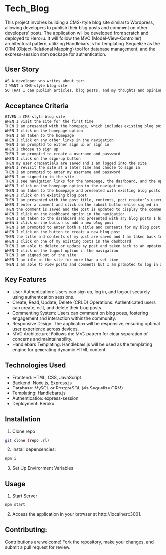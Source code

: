 # Tech_Blog

This project involves building a CMS-style blog site similar to Wordpress, allowing developers to publish their blog posts and
comment on other developers' posts. The application will be developed from scratch and deployed to Heroku. It will follow the
MVC (Model-View-Controller) architectural pattern, utilizing Handlebars.js for templating, Sequelize as the ORM (Object-Relational
Mapping) tool for database management, and the express-session npm package for authentication.

## User Story

```md
AS A developer who writes about tech
I WANT a CMS-style blog site
SO THAT I can publish articles, blog posts, and my thoughts and opinions
```

## Acceptance Criteria

```md
GIVEN a CMS-style blog site
WHEN I visit the site for the first time
THEN I am presented with the homepage, which includes existing blog posts if any have been posted; navigation links for the homepage and the dashboard; and the option to log in
WHEN I click on the homepage option
THEN I am taken to the homepage
WHEN I click on any other links in the navigation
THEN I am prompted to either sign up or sign in
WHEN I choose to sign up
THEN I am prompted to create a username and password
WHEN I click on the sign-up button
THEN my user credentials are saved and I am logged into the site
WHEN I revisit the site at a later time and choose to sign in
THEN I am prompted to enter my username and password
WHEN I am signed in to the site
THEN I see navigation links for the homepage, the dashboard, and the option to log out
WHEN I click on the homepage option in the navigation
THEN I am taken to the homepage and presented with existing blog posts that include the post title and the date created
WHEN I click on an existing blog post
THEN I am presented with the post title, contents, post creator’s username, and date created for that post and have the option to leave a comment
WHEN I enter a comment and click on the submit button while signed in
THEN the comment is saved and the post is updated to display the comment, the comment creator’s username, and the date created
WHEN I click on the dashboard option in the navigation
THEN I am taken to the dashboard and presented with any blog posts I have already created and the option to add a new blog post
WHEN I click on the button to add a new blog post
THEN I am prompted to enter both a title and contents for my blog post
WHEN I click on the button to create a new blog post
THEN the title and contents of my post are saved and I am taken back to an updated dashboard with my new blog post
WHEN I click on one of my existing posts in the dashboard
THEN I am able to delete or update my post and taken back to an updated dashboard
WHEN I click on the logout option in the navigation
THEN I am signed out of the site
WHEN I am idle on the site for more than a set time
THEN I am able to view posts and comments but I am prompted to log in again before I can add, update, or delete posts
```

## Key Features

- User Authentication: Users can sign up, log in, and log out securely using authentication sessions.
- Create, Read, Update, Delete (CRUD) Operations: Authenticated users can create, edit, and delete their blog posts.
- Commenting System: Users can comment on blog posts, fostering engagement and interaction within the community.
- Responsive Design: The application will be responsive, ensuring optimal user experience across devices.
- MVC Architecture: Follows the MVC pattern for clear separation of concerns and maintainability.
- Handlebars Templating: Handlebars.js will be used as the templating engine for generating dynamic HTML content.

## Technologies Used

- Frontend: HTML, CSS, JavaScript
- Backend: Node.js, Express.js
- Database: MySQL or PostgreSQL (via Sequelize ORM)
- Templating: Handlebars.js
- Authentication: express-session
- Deployment: Heroku

## Installation

1. Clone repo

```bash
git clone (repo url)
```

2. Install dependencies:

```bash
npm i
```

3. Set Up Environment Variables

## Usage 

1. Start Server

```bash
npm start
```
2. Access the application in your browser at http://localhost:3001.



## Contributing:

Contributions are welcome! Fork the repository, make your changes, and submit a pull request for review.


